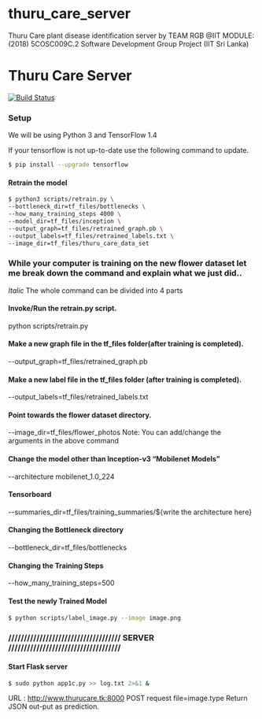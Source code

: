 # thuru_care_server
Thuru Care plant disease identification server by TEAM RGB @IIT
MODULE: (2018) 5COSC009C.2 Software Development Group Project (IIT Sri Lanka)


# Thuru Care Server

[![Build Status](https://travis-ci.org/joemccann/dillinger.svg?branch=master)](https://travis-ci.org/joemccann/dillinger)

### Setup

We will be using Python 3 and TensorFlow 1.4

If your tensorflow is not up-to-date use the following command to update.

```sh
$ pip install --upgrade tensorflow
```

#### Retrain the model

```sh
$ python3 scripts/retrain.py \
--bottleneck_dir=tf_files/bottlenecks \
--how_many_training_steps 4000 \
--model_dir=tf_files/inception \
--output_graph=tf_files/retrained_graph.pb \
--output_labels=tf_files/retrained_labels.txt \
--image_dir=tf_files/thuru_care_data_set
```

### While your computer is training on the new flower dataset let me break down the command and explain what we just did.. 

*Italic*  The whole command can be divided into 4 parts

#### Invoke/Run the retrain.py script.
python scripts/retrain.py

#### Make a new graph file in the tf_files folder(after training is completed).
--output_graph=tf_files/retrained_graph.pb

#### Make a new label file in the tf_files folder (after training is completed).
--output_labels=tf_files/retrained_labels.txt

#### Point towards the flower dataset directory.
--image_dir=tf_files/flower_photos
Note: You can add/change the arguments in the above command

#### Change the model other than Inception-v3 “Mobilenet Models”
--architecture mobilenet_1.0_224

#### Tensorboard
--summaries_dir=tf_files/training_summaries/${write the architecture here}

#### Changing the Bottleneck directory
--bottleneck_dir=tf_files/bottlenecks

#### Changing the Training Steps
--how_many_training_steps=500



#### Test the newly Trained Model

```sh
$ python scripts/label_image.py --image image.png
```

### ////////////////////////////////////  SERVER  //////////////////////////////////// 

#### Start Flask server

```sh
$ sudo python app1c.py >> log.txt 2>&1 &
```

URL : http://www.thurucare.tk:8000
POST request file=image.type
Return JSON out-put as prediction.

